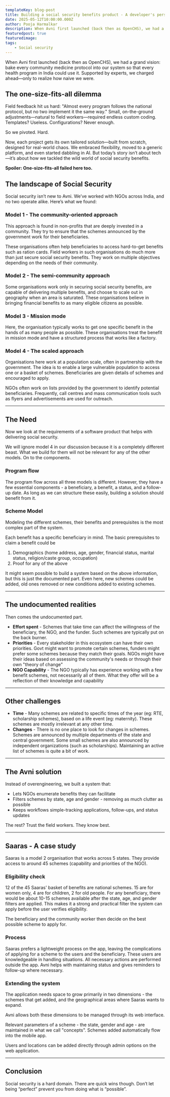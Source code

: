 ```yaml
---
templateKey: blog-post
title: Building a social security benefits product - A developer's perspective
date: 2025-05-12T10:00:00.000Z
author: Pooja Harmalkar
description: When Avni first launched (back then as OpenCHS), we had a grand vision: bake every community medicine protocol into our system so that every health program in India could use it. Supported by experts, we charged ahead—only to realize how naive we were.
featuredpost: true
featuredimage: 
tags: 
	- Social security
---
```



When Avni first launched (back then as OpenCHS), we had a grand vision: bake every community medicine protocol into our system so that every health program in India could use it. Supported by experts, we charged ahead—only to realize how naive we were.

## The one-size-fits-all dilemma

Field feedback hit us hard: "Almost every program follows the national protocol, but no two implement it the same way." Small, on-the-ground adjustments—natural to field workers—required endless custom coding. Templates? Useless. Configurations? Never enough.

So we pivoted. Hard.

Now, each project gets its own tailored solution—built from scratch, designed for real-world chaos. We embraced flexibility, moved to a generic platform, and even started dabbling in AI. But today’s story isn’t about tech—it’s about how we tackled the wild world of social security benefits.

**Spoiler: One-size-fits-all failed here too.**

## The landscape of Social Security

Social security isn’t new to Avni. We’ve worked with NGOs across India, and no two operate alike. Here’s what we found:

### Model 1 - The community-oriented approach

This approach is found in non-profits that are deeply invested in a community. They try to ensure that the schemes announced by the government work for their beneficiaries.

These organisations often help beneficiaries to access hard-to-get benefits such as ration cards. Field workers in such organisations do much more than just secure social security benefits. They work on multiple objectives depending on the needs of their community.

### Model 2 - The semi-community approach

Some organisations work only in securing social security benefits, are capable of delivering multiple benefits, and choose to scale out in geography when an area is saturated. These organisations believe in bringing financial benefits to as many eligible citizens as possible.

### Model 3 - Mission mode

Here, the organisation typically works to get one specific benefit in the hands of as many people as possible. These organisations treat the benefit in mission mode and have a structured process that works like a factory.

### Model 4 - The scaled approach

Organisations here work at a population scale, often in partnership with the government. The idea is to enable a large vulnerable population to access one or a basket of schemes. Beneficiaries are given details of schemes and encouraged to apply.

NGOs often work on lists provided by the government to identify potential beneficiaries. Frequently, call centres and mass communication tools such as flyers and advertisements are used for outreach.

---

## The Need

Now we look at the requirements of a software product that helps with delivering social security.

We will ignore model 4 in our discussion because it is a completely different beast. What we build for them will not be relevant for any of the other models. On to the components.

### Program flow

The program flow across all three models is different. However, they have a few essential components - a beneficiary, a benefit, a status, and a follow-up date. As long as we can structure these easily, building a solution should benefit from it.

### Scheme Model

Modeling the different schemes, their benefits and prerequisites is the most complex part of the system.

Each benefit has a specific beneficiary in mind. The basic prerequisites to claim a benefit could be

1. Demographics (home address, age, gender, financial status, marital status, religion/caste group, occupation)
2. Proof for any of the above

It might seem possible to build a system based on the above information, but this is just the documented part. Even here, new schemes could be added, old ones removed or new conditions added to existing schemes.

---

## The undocumented realities

Then comes the undocumented part.

- **Effort spent** - Schemes that take time can affect the willingness of the beneficiary, the NGO, and the funder. Such schemes are typically put on the back burner.
- **Priorities** - Every stakeholder in this ecosystem can have their own priorities. Govt might want to promote certain schemes, funders might prefer some schemes because they match their goals. NGOs might have their ideas based on assessing the community's needs or through their own "theory of change"
- **NGO Capability** - The NGO typically has experience working with a few benefit schemes, not necessarily all of them. What they offer will be a reflection of their knowledge and capability

---

## Other challenges

- **Time** - Many schemes are related to specific times of the year (eg: RTE, scholarship schemes), based on a life event (eg: maternity). These schemes are mostly irrelevant at any other time.
- **Changes** - There is no one place to look for changes in schemes. Schemes are announced by multiple departments of the state and central government. Some small schemes are also announced by independent organizations (such as scholarships). Maintaining an active list of schemes is quite a bit of work.

---

## The Avni solution

Instead of overengineering, we built a system that:

- Lets NGOs enumerate benefits they can facilitate
- Filters schemes by state, age and gender - removing as much clutter as possible
- Keeps workflows simple-tracking applications, follow-ups, and status updates

The rest? Trust the field workers. They know best.

---

## Saaras - A case study

Saaras is a model 2 organisation that works across 5 states. They provide access to around 45 schemes (capability and priorities of the NGO).

### Eligibility check

12 of the 45 Saaras' basket of benefits are national schemes. 15 are for women only, 4 are for children, 2 for old people. For any beneficiary, there would be about 10-15 schemes available after the state, age, and gender filters are applied. This makes it a strong and practical filter the system can apply before the user verifies eligibility.

The beneficiary and the community worker then decide on the best possible scheme to apply for.

### Process

Saaras prefers a lightweight process on the app, leaving the complications of applying for a scheme to the users and the beneficiary. These users are knowledgeable in handling situations. All necessary actions are performed outside the app. Avni helps with maintaining status and gives reminders to follow-up where necessary.

### Extending the system

The application needs space to grow primarily in two dimensions - the schemes that get added, and the geographical areas where Saaras wants to expand.

Avni allows both these dimensions to be managed through its web interface.

Relevant parameters of a scheme - the state, gender and age - are maintained in what we call "concepts". Schemes added automatically flow into the mobile app.

Users and locations can be added directly through admin options on the web application.

---

## Conclusion

Social security is a hard domain. There are quick wins though. Don’t let being “perfect” prevent you from doing what is “possible”.
